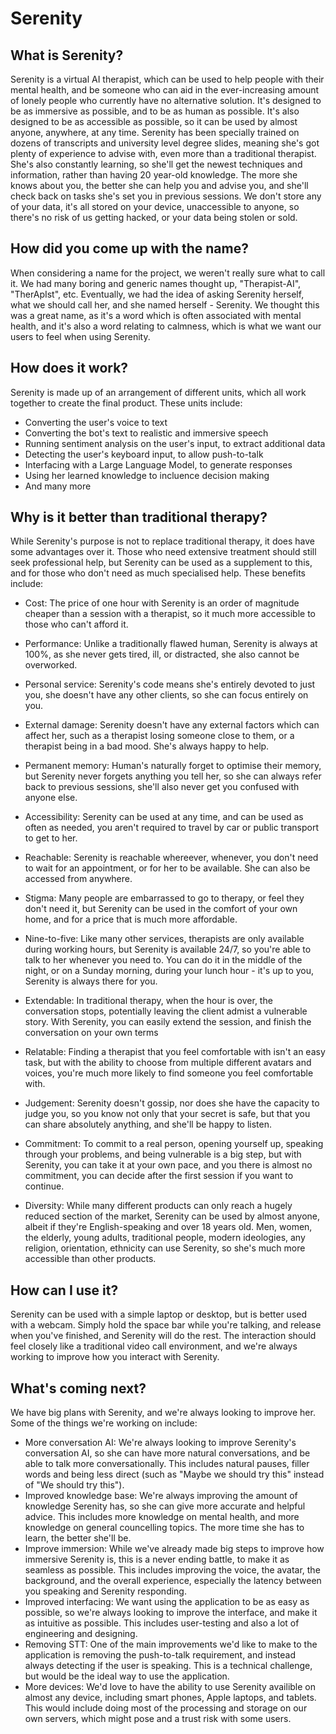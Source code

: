 # Serenity

## What is Serenity?

Serenity is a virtual AI therapist, which can be used to help people with their mental health, and be someone who can aid in the ever-increasing amount of lonely people who currently have no alternative solution. It's designed to be as immersive as possible, and to be as human as possible. It's also designed to be as accessible as possible, so it can be used by almost anyone, anywhere, at any time.
Serenity has been specially trained on dozens of transcripts and university level degree slides, meaning she's got plenty of experience to advise with, even more than a traditional therapist. She's also constantly learning, so she'll get the newest techniques and information, rather than having 20 year-old knowledge.
The more she knows about you, the better she can help you and advise you, and she'll check back on tasks she's set you in previous sessions.
We don't store any of your data, it's all stored on your device, unaccessible to anyone, so there's no risk of us getting hacked, or your data being stolen or sold.

## How did you come up with the name?

When considering a name for the project, we weren't really sure what to call it. We had many boring and generic names thought up, "Therapist-AI", "TherApIst", etc.
Eventually, we had the idea of asking Serenity herself, what we should call her, and she named herself - Serenity. We thought this was a great name, as it's a word which is often associated with mental health, and it's also a word relating to calmness, which is what we want our users to feel when using Serenity.

## How does it work?

Serenity is made up of an arrangement of different units, which all work together to create the final product. These units include:

- Converting the user's voice to text
- Converting the bot's text to realistic and immersive speech
- Running sentiment analysis on the user's input, to extract additional data
- Detecting the user's keyboard input, to allow push-to-talk
- Interfacing with a Large Language Model, to generate responses
- Using her learned knowledge to incluence decision making
- And many more

## Why is it better than traditional therapy?

While Serenity's purpose is not to replace traditional therapy, it does have some advantages over it. Those who need extensive treatment should still seek professional help, but Serenity can be used as a supplement to this, and for those who don't need as much specialised help. These benefits include:

- Cost: The price of one hour with Serenity is an order of magnitude cheaper than a session with a therapist, so it much more accessible to those who can't afford it.
- Performance: Unlike a traditionally flawed human, Serenity is always at 100%, as she never gets tired, ill, or distracted, she also cannot be overworked.
- Personal service: Serenity's code means she's entirely devoted to just you, she doesn't have any other clients, so she can focus entirely on you.
- External damage: Serenity doesn't have any external factors which can affect her, such as a therapist losing someone close to them, or a therapist being in a bad mood. She's always happy to help.
- Permanent memory: Human's naturally forget to optimise their memory, but Serenity never forgets anything you tell her, so she can always refer back to previous sessions, she'll also never get you confused with anyone else.
- Accessibility: Serenity can be used at any time, and can be used as often as needed, you aren't required to travel by car or public transport to get to her.
- Reachable: Serenity is reachable whereever, whenever, you don't need to wait for an appointment, or for her to be available. She can also be accessed from anywhere.
- Stigma: Many people are embarrassed to go to therapy, or feel they don't need it, but Serenity can be used in the comfort of your own home, and for a price that is much more affordable.
- Nine-to-five: Like many other services, therapists are only available during working hours, but Serenity is available 24/7, so you're able to talk to her whenever you need to. You can do it in the middle of the night, or on a Sunday morning, during your lunch hour - it's up to you, Serenity is always there for you.
- Extendable: In traditional therapy, when the hour is over, the conversation stops, potentially leaving the client admist a vulnerable story. With Serenity, you can easily extend the session, and finish the conversation on your own terms
- Relatable: Finding a therapist that you feel comfortable with isn't an easy task, but with the ability to choose from multiple different avatars and voices, you're much more likely to find someone you feel comfortable with.
- Judgement: Serenity doesn't gossip, nor does she have the capacity to judge you, so you know not only that your secret is safe, but that you can share absolutely anything, and she'll be happy to listen.
- Commitment: To commit to a real person, opening yourself up, speaking through your problems, and being vulnerable is a big step, but with Serenity, you can take it at your own pace, and you there is almost no commitment, you can decide after the first session if you want to continue.

- Diversity: While many different products can only reach a hugely reduced section of the market, Serenity can be used by almost anyone, albeit if they're English-speaking and over 18 years old. Men, women, the elderly, young adults, traditional people, modern ideologies, any religion, orientation, ethnicity can use Serenity, so she's much more accessible than other products.

## How can I use it?

Serenity can be used with a simple laptop or desktop, but is better used with a webcam. Simply hold the space bar while you're talking, and release when you've finished, and Serenity will do the rest. The interaction should feel closely like a traditional video call environment, and we're always working to improve how you interact with Serenity.

## What's coming next?

We have big plans with Serenity, and we're always looking to improve her. Some of the things we're working on include:

- More conversation AI: We're always looking to improve Serenity's conversation AI, so she can have more natural conversations, and be able to talk more conversationally. This includes natural pauses, filler words and being less direct (such as "Maybe we should try this" instead of "We should try this").
- Improved knowledge base: We're always improving the amount of knowledge Serenity has, so she can give more accurate and helpful advice. This includes more knowledge on mental health, and more knowledge on general councelling topics. The more time she has to learn, the better she'll be.
- Improve immersion: While we've already made big steps to improve how immersive Serenity is, this is a never ending battle, to make it as seamless as possible. This includes improving the voice, the avatar, the background, and the overall experience, especially the latency between you speaking and Serenity responding.
- Improved interfacing: We want using the application to be as easy as possible, so we're always looking to improve the interface, and make it as intuitive as possible. This includes user-testing and also a lot of engineering and designing.
- Removing STT: One of the main improvements we'd like to make to the application is removing the push-to-talk requirement, and instead always detecting if the user is speaking. This is a technical challenge, but would be the ideal way to use the application.
- More devices: We'd love to have the ability to use Serenity availible on almost any device, including smart phones, Apple laptops, and tablets. This would include doing most of the processing and storage on our own servers, which might pose and a trust risk with some users.
